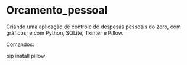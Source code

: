 # Orcamento_pessoal
Criando uma aplicação de controle de despesas pessoais do zero, com gráficos; e com Python, SQLite, Tkinter e Pillow.

Comandos:

pip install pillow